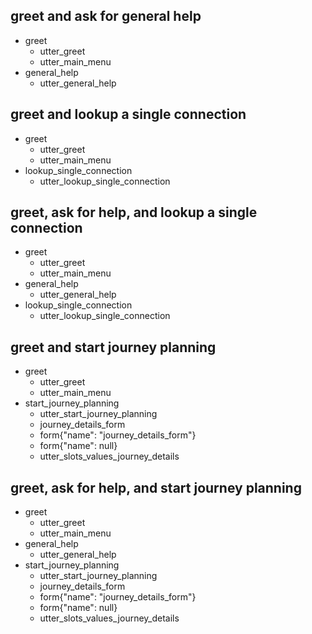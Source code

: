 ## greet and ask for general help
* greet
  - utter_greet
  - utter_main_menu
* general_help
  - utter_general_help

## greet and lookup a single connection
* greet
  - utter_greet
  - utter_main_menu
* lookup_single_connection
  - utter_lookup_single_connection

## greet, ask for help, and lookup a single connection
* greet
  - utter_greet
  - utter_main_menu
* general_help
  - utter_general_help
* lookup_single_connection
  - utter_lookup_single_connection

## greet and start journey planning
* greet
  - utter_greet
  - utter_main_menu
* start_journey_planning
  - utter_start_journey_planning
  - journey_details_form
  - form{"name": "journey_details_form"}
  - form{"name": null}
  - utter_slots_values_journey_details

## greet, ask for help, and start journey planning
* greet
  - utter_greet
  - utter_main_menu
* general_help
  - utter_general_help
* start_journey_planning
  - utter_start_journey_planning
  - journey_details_form
  - form{"name": "journey_details_form"}
  - form{"name": null}
  - utter_slots_values_journey_details
